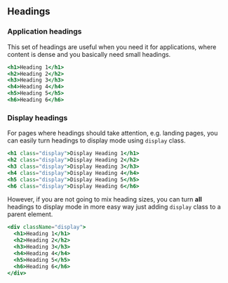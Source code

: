 ## Headings

### Application headings

This set of headings are useful when you need it for applications,
where content is dense and you basically need small headings.

```jsx
<h1>Heading 1</h1>
<h2>Heading 2</h2>
<h3>Heading 3</h3>
<h4>Heading 4</h4>
<h5>Heading 5</h5>
<h6>Heading 6</h6>
```

### Display headings

For pages where headings should take attention, e.g. landing pages, you can
easily turn headings to display mode using `display` class.

```jsx
<h1 class="display">Display Heading 1</h1>
<h2 class="display">Display Heading 2</h2>
<h3 class="display">Display Heading 3</h3>
<h4 class="display">Display Heading 4</h4>
<h5 class="display">Display Heading 5</h5>
<h6 class="display">Display Heading 6</h6>
```

However, if you are not going to mix heading sizes, you can turn **all**
headings to display mode in more easy way just adding `display` class
to a parent element.

```jsx
<div className="display">
  <h1>Heading 1</h1>
  <h2>Heading 2</h2>
  <h3>Heading 3</h3>
  <h4>Heading 4</h4>
  <h5>Heading 5</h5>
  <h6>Heading 6</h6>
</div>
```
